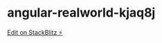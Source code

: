# angular-realworld-kjaq8j

[Edit on StackBlitz ⚡️](https://stackblitz.com/edit/angular-realworld-kjaq8j)